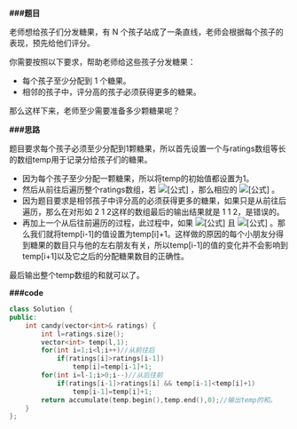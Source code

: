 **###题目**

老师想给孩子们分发糖果，有 N 个孩子站成了一条直线，老师会根据每个孩子的表现，预先给他们评分。

你需要按照以下要求，帮助老师给这些孩子分发糖果：

- 每个孩子至少分配到 1 个糖果。
- 相邻的孩子中，评分高的孩子必须获得更多的糖果。

那么这样下来，老师至少需要准备多少颗糖果呢？

**###思路**

题目要求每个孩子必须至少分配到1颗糖果，所以首先设置一个与ratings数组等长的数组temp用于记录分给孩子们的糖果。

- 因为每个孩子至少分配一颗糖果，所以将temp的初始值都设置为1。
- 然后从前往后遍历整个ratings数组，若 ![[公式]](https://www.zhihu.com/equation?tex=ratings%5Bi%5D%3Eratings%5Bi-1%5D) ，那么相应的 ![[公式]](https://www.zhihu.com/equation?tex=temp%5Bi%5D%3Dtemp%5Bi-1%5D%2B1) 。
- 因为题目要求是相邻孩子中评分高的必须获得更多的糖果，如果只是从前往后遍历，那么在对形如 2 1 2这样的数组最后的输出结果就是 1 1 2，是错误的。
- 再加上一个从后往前遍历的过程，此过程中，如果 ![[公式]](https://www.zhihu.com/equation?tex=ratings%5Bi-1%5D%3Eratings%5Bi%5D+) 且 ![[公式]](https://www.zhihu.com/equation?tex=temp%5Bi-1%5D%3Ctemp%5Bi%5D%2B1) 。那么我们就将temp[i-1]的值设置为temp[i]+1。这样做的原因的每个小朋友分得到糖果的数目只与他的左右朋友有关，所以temp[i-1]的值的变化并不会影响到temp[i+1]以及它之后的分配糖果数目的正确性。

最后输出整个temp数组的和就可以了。

**###code**

```cpp
class Solution {
public:
    int candy(vector<int>& ratings) {
        int l=ratings.size();
        vector<int> temp(l,1);
        for(int i=1;i<l;i++)//从前往后
            if(ratings[i]>ratings[i-1]) 
                temp[i]=temp[i-1]+1;
        for(int i=l-1;i>0;i--)//从后往前
            if(ratings[i-1]>ratings[i] && temp[i-1]<temp[i]+1)
                temp[i-1]=temp[i]+1;
        return accumulate(temp.begin(),temp.end(),0);//输出temp的和。
    }
};
```